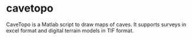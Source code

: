 cavetopo
========

CaveTopo is a Matlab script to draw maps of caves. It supports surveys in
excel format and digital terrain models in TIF format.